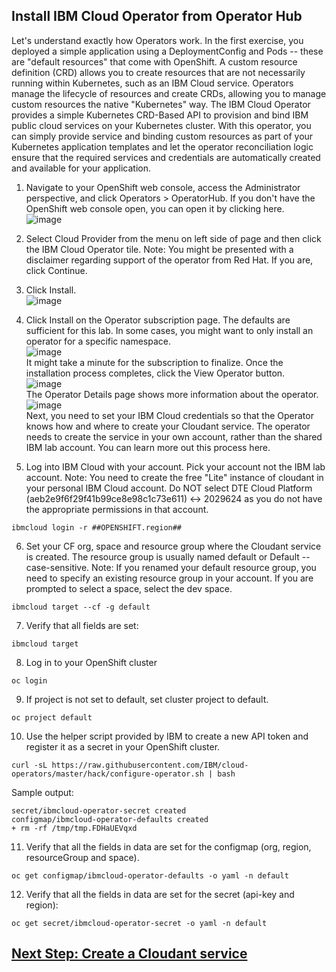 ## Install IBM Cloud Operator from Operator Hub
Let's understand exactly how Operators work. In the first exercise, you deployed a simple application using a DeploymentConfig and Pods -- these are "default resources" that come with OpenShift. A custom resource definition (CRD) allows you to create resources that are not necessarily running within Kubernetes, such as an IBM Cloud service. Operators manage the lifecycle of resources and create CRDs, allowing you to manage custom resources the native "Kubernetes" way.
The IBM Cloud Operator provides a simple Kubernetes CRD-Based API to provision and bind IBM public cloud services on your Kubernetes cluster. With this operator, you can simply provide service and binding custom resources as part of your Kubernetes application templates and let the operator reconciliation logic ensure that the required services and credentials are automatically created and available for your application.
1.	Navigate to your OpenShift web console, access the Administrator perspective, and click Operators > OperatorHub.
If you don't have the OpenShift web console open, you can open it by clicking here.
<br> ![image](https://user-images.githubusercontent.com/36239840/124449851-e6ae1a00-dd94-11eb-9b67-b053e4d00615.png)<br>

2.	Select Cloud Provider from the menu on left side of page and then click the IBM Cloud Operator tile.
Note: You might be presented with a disclaimer regarding support of the operator from Red Hat. If you are, click Continue.
3.	Click Install.
 <br>![image](https://user-images.githubusercontent.com/36239840/124449926-fb8aad80-dd94-11eb-94af-b8da29664d5a.png)<br>
4.	Click Install on the Operator subscription page.
The defaults are sufficient for this lab. In some cases, you might want to only install an operator for a specific namespace.
 <br>![image](https://user-images.githubusercontent.com/36239840/124450002-0f361400-dd95-11eb-87fc-558f670b9517.png)<br>
It might take a minute for the subscription to finalize. Once the installation process completes, click the View Operator button.
 <br>![image](https://user-images.githubusercontent.com/36239840/124450141-2ffe6980-dd95-11eb-85a7-82c83c5b7764.png)<br>
The Operator Details page shows more information about the operator.
 <br>![image](https://user-images.githubusercontent.com/36239840/124450188-3d1b5880-dd95-11eb-990a-dbd6409a7be3.png)<br>
Next, you need to set your IBM Cloud credentials so that the Operator knows how and where to create your Cloudant service. The operator needs to create the service in your own account, rather than the shared IBM lab account. You can learn more out this process here.
5.	Log into IBM Cloud with your account. Pick your account not the IBM lab account.
Note: You need to create the free "Lite" instance of cloudant in your personal IBM Cloud account. Do NOT select DTE Cloud Platform (aeb2e9f6f29f41b99ce8e98c1c73e611) <-> 2029624 as you do not have the appropriate permissions in that account.
```
ibmcloud login -r ##OPENSHIFT.region##
```
6.	Set your CF org, space and resource group where the Cloudant service is created.
The resource group is usually named default or Default -- case-sensitive. Note: If you renamed your default resource group, you need to specify an existing resource group in your account. If you are prompted to select a space, select the dev space.
```
ibmcloud target --cf -g default
```
7.	Verify that all fields are set:
```
ibmcloud target
```
8.	Log in to your OpenShift cluster
```
oc login
```
9.	If project is not set to default, set cluster project to default.
```
oc project default
```
10.	Use the helper script provided by IBM to create a new API token and register it as a secret in your OpenShift cluster.
```
curl -sL https://raw.githubusercontent.com/IBM/cloud-operators/master/hack/configure-operator.sh | bash
```
Sample output:
```
secret/ibmcloud-operator-secret created
configmap/ibmcloud-operator-defaults created
+ rm -rf /tmp/tmp.FDHaUEVqxd
```
11.	Verify that all the fields in data are set for the configmap (org, region, resourceGroup and space).
```
oc get configmap/ibmcloud-operator-defaults -o yaml -n default
```
12.	Verify that all the fields in data are set for the secret (api-key and region):
```
oc get secret/ibmcloud-operator-secret -o yaml -n default
```

## <a href="https://github.com/IBMDeveloperMEA/explore-operators/blob/master/ex3.md">Next Step: Create a Cloudant service</a>
